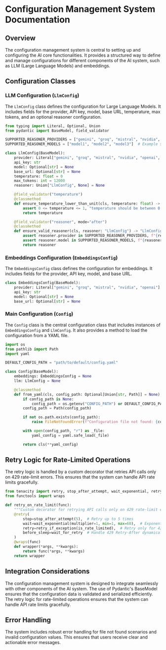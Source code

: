 # Configuration Management System Documentation

## Overview

The configuration management system is central to setting up and configuring the AI core functionalities. It provides a structured way to define and manage configurations for different components of the AI system, such as LLM (Large Language Models) and embeddings.

## Configuration Classes

### LLM Configuration (`LlmConfig`)

The `LlmConfig` class defines the configuration for Large Language Models. It includes fields for the provider, API key, model, base URL, temperature, max tokens, and an optional reasoner configuration.

```python
from typing import Literal, Optional, Union
from pydantic import BaseModel, field_validator

SUPPORTED_REASONER_PROVIDERS = ["gemini", "groq", "mistral", "nvidia", "openai", "openrouter"]
SUPPORTED_REASONER_MODELS = ["model1", "model2", "model3"]  # Example supported models

class LlmConfig(BaseModel):
    provider: Literal["gemini", "groq", "mistral", "nvidia", "openai", "openrouter"]
    api_key: str
    model: Optional[str] = None
    base_url: Optional[str] = None
    temperature: float = 0
    max_tokens: int = 12000
    reasoner: Union["LlmConfig", None] = None

    @field_validator("temperature")
    @classmethod
    def ensure_temperature_lower_than_unit(cls, temperature: float) -> float:
        assert 0 <= temperature <= 1, "temperature should be between 0 and 1"
        return temperature

    @field_validator("reasoner", mode="after")
    @classmethod
    def ensure_valid_reasoner(cls, reasoner: "LlmConfig") -> "LlmConfig":
        assert reasoner.provider in SUPPORTED_REASONER_PROVIDERS, f"{reasoner.provider} is not supported as a reasoner provider. Supported providers are {SUPPORTED_REASONER_PROVIDERS}"
        assert reasoner.model in SUPPORTED_REASONER_MODELS, f"{reasoner.model} is not supported as a reasoner model. Supported models are {SUPPORTED_REASONER_MODELS}"
        return reasoner
```

### Embeddings Configuration (`EmbeddingsConfig`)

The `EmbeddingsConfig` class defines the configuration for embeddings. It includes fields for the provider, API key, model, and base URL.

```python
class EmbeddingsConfig(BaseModel):
    provider: Literal["gemini", "groq", "mistral", "nvidia", "openai"]
    api_key: str
    model: Optional[str] = None
    base_url: Optional[str] = None
```

### Main Configuration (`Config`)

The `Config` class is the central configuration class that includes instances of `EmbeddingsConfig` and `LlmConfig`. It also provides a method to load the configuration from a YAML file.

```python
import os
from pathlib import Path
import yaml

DEFAULT_CONFIG_PATH = "path/to/default/config.yaml"

class Config(BaseModel):
    embeddings: EmbeddingsConfig = None
    llm: LlmConfig = None

    @classmethod
    def from_yaml(cls, config_path: Optional[Union[str, Path]] = None) -> "Config":
        if config_path is None:
            config_path = os.getenv("CONFIG_PATH") or DEFAULT_CONFIG_PATH
        config_path = Path(config_path)

        if not os.path.exists(config_path):
            raise FileNotFoundError(f"Configuration file not found: {config_path}. Please ensure the file exists and the path is correct.")

        with open(config_path, "r") as _file:
            yaml_config = yaml.safe_load(_file)

        return cls(**yaml_config)
```

## Retry Logic for Rate-Limited Operations

The retry logic is handled by a custom decorator that retries API calls only on 429 rate-limit errors. This ensures that the system can handle API rate limits gracefully.

```python
from tenacity import retry, stop_after_attempt, wait_exponential, retry_if_exception
from functools import wraps

def retry_on_rate_limit(func):
    """Custom decorator for retrying API calls only on 429 rate-limit errors."""
    @retry(
        stop=stop_after_attempt(5),  # Retry up to 5 times
        wait=wait_exponential(multiplier=1, min=1, max=60),  # Exponential backoff
        retry=retry_if_exception(is_rate_limited),  # Retry only for 429 errors
        before_sleep=wait_for_retry  # Handle 429 Retry-After dynamically
    )
    @wraps(func)
    def wrapper(*args, **kwargs):
        return func(*args, **kwargs)
    return wrapper
```

## Integration Considerations

The configuration management system is designed to integrate seamlessly with other components of the AI system. The use of Pydantic's BaseModel ensures that the configuration data is validated and serialized efficiently. The retry logic for rate-limited operations ensures that the system can handle API rate limits gracefully.

## Error Handling

The system includes robust error handling for file not found scenarios and invalid configuration values. This ensures that users receive clear and actionable error messages.

```